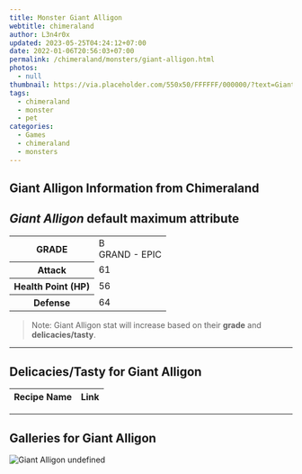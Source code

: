 ```yaml
---
title: Monster Giant Alligon
webtitle: chimeraland
author: L3n4r0x
updated: 2023-05-25T04:24:12+07:00
date: 2022-01-06T20:56:03+07:00
permalink: /chimeraland/monsters/giant-alligon.html
photos:
  - null
thumbnail: https://via.placeholder.com/550x50/FFFFFF/000000/?text=Giant Alligon
tags:
  - chimeraland
  - monster
  - pet
categories:
  - Games
  - chimeraland
  - monsters
---
```


<link
  rel="stylesheet"
  href="https://rawcdn.githack.com/dimaslanjaka/Web-Manajemen/870a349/css/bootstrap-5-3-0-alpha3-wrapper.css"
/>
<section id="bootstrap-wrapper">
  <h2>Giant Alligon Information from Chimeraland</h2>
  <h2 id="attribute"><i>Giant Alligon</i> default maximum attribute</h2>
  <div class="row">
    <div class="col mb-2">
      <div class="card bg-dark text-light">
        <div class="card-body">
          <table>
            <tr>
              <th>GRADE</th>
              <td>B <br /><span class="text-purple">GRAND - EPIC</span></td>
            </tr>
            <tr>
              <th>Attack</th>
              <td>61</td>
            </tr>
            <tr>
              <th>Health Point (HP)</th>
              <td>56</td>
            </tr>
            <tr>
              <th>Defense</th>
              <td>64</td>
            </tr>
          </table>
        </div>
      </div>
    </div>
  </div>
  <blockquote>
    Note: Giant Alligon stat will increase based on their <b>grade</b> and
    <b>delicacies/tasty</b>.
  </blockquote>
  <hr />
  <h2 id="delicacies">Delicacies/Tasty for Giant Alligon</h2>
  <div class="card">
    <div class="card-body">
      <div class="table-responsive">
        <table class="table table-striped table-dark">
          <thead>
            <tr>
              <th>Recipe Name</th>
              <th>Link</th>
            </tr>
          </thead>
          <tbody></tbody>
        </table>
      </div>
    </div>
  </div>
  <hr />
  <div id="gallery">
    <h2>Galleries for Giant Alligon</h2>
    <div class="row">
      <div class="col-lg-6 col-12">
        <img
          src="https://www.webmanajemen.com/undefined"
          alt="Giant Alligon undefined"
        />
      </div>
    </div>
  </div>
</section>